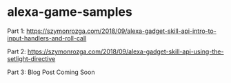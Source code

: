 # alexa-game-samples

Part 1: https://szymonrozga.com/2018/09/alexa-gadget-skill-api-intro-to-input-handlers-and-roll-call

Part 2: https://szymonrozga.com/2018/09/alexa-gadget-skill-api-using-the-setlight-directive

Part 3: Blog Post Coming Soon
